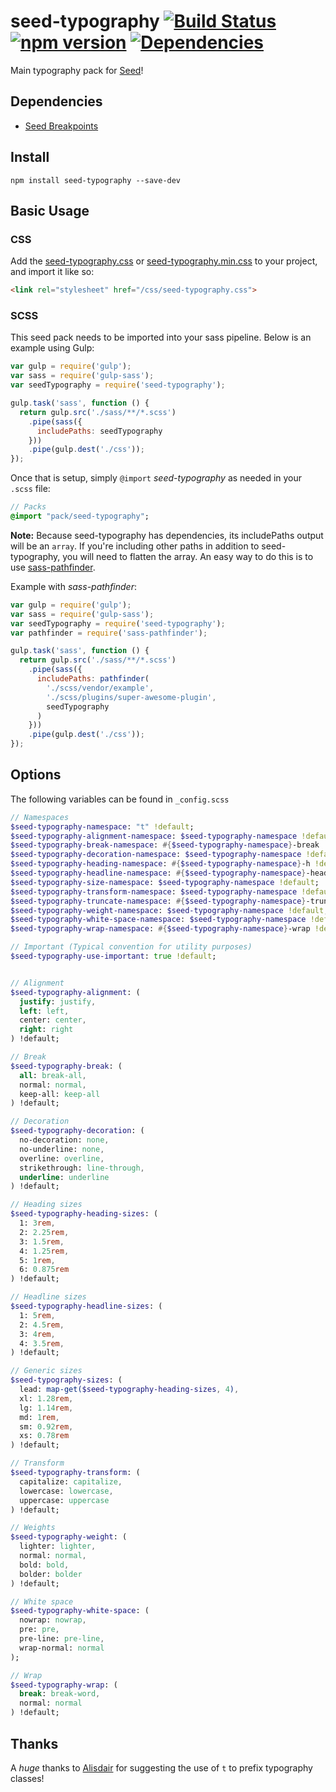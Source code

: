 # seed-typography [![Build Status](https://travis-ci.org/helpscout/seed-typography.svg?branch=master)](https://travis-ci.org/helpscout/seed-typography) [![npm version](https://badge.fury.io/js/seed-typography.svg)](https://badge.fury.io/js/seed-typography) [![Dependencies](https://david-dm.org/helpscout/seed-typography.svg)](https://david-dm.org/helpscout/seed-typography)

Main typography pack for [Seed](https://github.com/helpscout/seed)!


## Dependencies

* [Seed Breakpoints](https://github.com/helpscout/seed-breakpoints)


## Install
```
npm install seed-typography --save-dev
```


## Basic Usage

### CSS
Add the [seed-typography.css](https://github.com/helpscout/seed-typography/blob/master/dist/seed-typography.css) or [seed-typography.min.css](https://github.com/helpscout/seed-typography/blob/master/dist/seed-typography.min.css) to your project, and import it like so:

```html
<link rel="stylesheet" href="/css/seed-typography.css">
```

### SCSS
This seed pack needs to be imported into your sass pipeline. Below is an example using Gulp:


```javascript
var gulp = require('gulp');
var sass = require('gulp-sass');
var seedTypography = require('seed-typography');

gulp.task('sass', function () {
  return gulp.src('./sass/**/*.scss')
    .pipe(sass({
      includePaths: seedTypography
    }))
    .pipe(gulp.dest('./css'));
});
```

Once that is setup, simply `@import` *seed-typography* as needed in your `.scss` file:

```sass
// Packs
@import "pack/seed-typography";
```

**Note:** Because seed-typography has dependencies, its includePaths output will be an `array`. If you're including other paths in addition to seed-typography, you will need to flatten the array. An easy way to do this is to use [sass-pathfinder](https://github.com/itsjonq/sass-pathfinder).

Example with *sass-pathfinder*:

```javascript
var gulp = require('gulp');
var sass = require('gulp-sass');
var seedTypography = require('seed-typography');
var pathfinder = require('sass-pathfinder');

gulp.task('sass', function () {
  return gulp.src('./sass/**/*.scss')
    .pipe(sass({
      includePaths: pathfinder(
        './scss/vendor/example',
        './scss/plugins/super-awesome-plugin',
        seedTypography
      )
    }))
    .pipe(gulp.dest('./css'));
});
```


## Options

The following variables can be found in `_config.scss`

```sass
// Namespaces
$seed-typography-namespace: "t" !default;
$seed-typography-alignment-namespace: $seed-typography-namespace !default;
$seed-typography-break-namespace: #{$seed-typography-namespace}-break !default;
$seed-typography-decoration-namespace: $seed-typography-namespace !default;
$seed-typography-heading-namespace: #{$seed-typography-namespace}-h !default;
$seed-typography-headline-namespace: #{$seed-typography-namespace}-headline !default;
$seed-typography-size-namespace: $seed-typography-namespace !default;
$seed-typography-transform-namespace: $seed-typography-namespace !default;
$seed-typography-truncate-namespace: #{$seed-typography-namespace}-truncate !default;
$seed-typography-weight-namespace: $seed-typography-namespace !default;
$seed-typography-white-space-namespace: $seed-typography-namespace !default;
$seed-typography-wrap-namespace: #{$seed-typography-namespace}-wrap !default;

// Important (Typical convention for utility purposes)
$seed-typography-use-important: true !default;


// Alignment
$seed-typography-alignment: (
  justify: justify,
  left: left,
  center: center,
  right: right
) !default;

// Break
$seed-typography-break: (
  all: break-all,
  normal: normal,
  keep-all: keep-all
) !default;

// Decoration
$seed-typography-decoration: (
  no-decoration: none,
  no-underline: none,
  overline: overline,
  strikethrough: line-through,
  underline: underline
) !default;

// Heading sizes
$seed-typography-heading-sizes: (
  1: 3rem,
  2: 2.25rem,
  3: 1.5rem,
  4: 1.25rem,
  5: 1rem,
  6: 0.875rem
) !default;

// Headline sizes
$seed-typography-headline-sizes: (
  1: 5rem,
  2: 4.5rem,
  3: 4rem,
  4: 3.5rem,
) !default;

// Generic sizes
$seed-typography-sizes: (
  lead: map-get($seed-typography-heading-sizes, 4),
  xl: 1.28rem,
  lg: 1.14rem,
  md: 1rem,
  sm: 0.92rem,
  xs: 0.78rem
) !default;

// Transform
$seed-typography-transform: (
  capitalize: capitalize,
  lowercase: lowercase,
  uppercase: uppercase
) !default;

// Weights
$seed-typography-weight: (
  lighter: lighter,
  normal: normal,
  bold: bold,
  bolder: bolder
) !default;

// White space
$seed-typography-white-space: (
  nowrap: nowrap,
  pre: pre,
  pre-line: pre-line,
  wrap-normal: normal
);

// Wrap
$seed-typography-wrap: (
  break: break-word,
  normal: normal
) !default;
```

## Thanks

A *huge* thanks to [Alisdair](https://github.com/alisdair) for suggesting the use of `t` to prefix typography classes!
